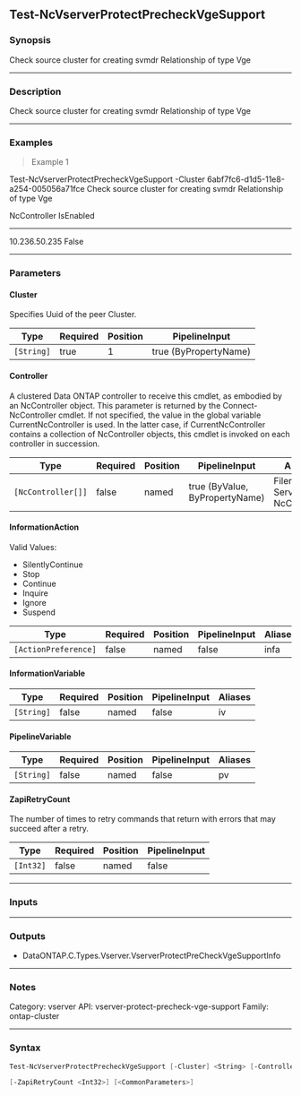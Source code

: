 Test-NcVserverProtectPrecheckVgeSupport
---------------------------------------

### Synopsis
Check source cluster for creating svmdr Relationship of type Vge

---

### Description

Check source cluster for creating svmdr Relationship of type Vge

---

### Examples
> Example 1

Test-NcVserverProtectPrecheckVgeSupport -Cluster 6abf7fc6-d1d5-11e8-a254-005056a71fce
Check source cluster for creating svmdr Relationship of type Vge

NcController                                                                                                  IsEnabled
------------                                                                                                  ---------
10.236.50.235                                                                                                     False

---

### Parameters
#### **Cluster**
Specifies Uuid of the peer Cluster.

|Type      |Required|Position|PipelineInput        |
|----------|--------|--------|---------------------|
|`[String]`|true    |1       |true (ByPropertyName)|

#### **Controller**
A clustered Data ONTAP controller to receive this cmdlet, as embodied by an NcController object.  This parameter is returned by the Connect-NcController cmdlet.  If not specified, the value in the global variable CurrentNcController is used.  In the latter case, if CurrentNcController contains a collection of NcController objects, this cmdlet is invoked on each controller in succession.

|Type              |Required|Position|PipelineInput                 |Aliases                          |
|------------------|--------|--------|------------------------------|---------------------------------|
|`[NcController[]]`|false   |named   |true (ByValue, ByPropertyName)|Filer<br/>Server<br/>NcController|

#### **InformationAction**

Valid Values:

* SilentlyContinue
* Stop
* Continue
* Inquire
* Ignore
* Suspend

|Type                |Required|Position|PipelineInput|Aliases|
|--------------------|--------|--------|-------------|-------|
|`[ActionPreference]`|false   |named   |false        |infa   |

#### **InformationVariable**

|Type      |Required|Position|PipelineInput|Aliases|
|----------|--------|--------|-------------|-------|
|`[String]`|false   |named   |false        |iv     |

#### **PipelineVariable**

|Type      |Required|Position|PipelineInput|Aliases|
|----------|--------|--------|-------------|-------|
|`[String]`|false   |named   |false        |pv     |

#### **ZapiRetryCount**
The number of times to retry commands that return with errors that may succeed after a retry.

|Type     |Required|Position|PipelineInput|
|---------|--------|--------|-------------|
|`[Int32]`|false   |named   |false        |

---

### Inputs

---

### Outputs
* DataONTAP.C.Types.Vserver.VserverProtectPreCheckVgeSupportInfo

---

### Notes
Category: vserver
API: vserver-protect-precheck-vge-support
Family: ontap-cluster

---

### Syntax
```PowerShell
Test-NcVserverProtectPrecheckVgeSupport [-Cluster] <String> [-Controller <NcController[]>] [-InformationAction <ActionPreference>] [-InformationVariable <String>] [-PipelineVariable <String>] 
```
```PowerShell
[-ZapiRetryCount <Int32>] [<CommonParameters>]
```
